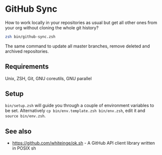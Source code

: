 # GitHub Sync

How to work locally in your repositories as usual but get all other ones from
your org without cloning the whole git history?

```zsh
zsh bin/github-sync.zsh
```

The same command to update all master branches, remove deleted and archived
repositories.

## Requirements

Unix, ZSH, Git, GNU coreutils, GNU parallel

## Setup

`bin/setup.zsh` will guide you through a couple of environment variables to be
set. Alternatively `cp bin/env.template.zsh bin/env.zsh`, edit it and
`source bin/env.zsh`.

## See also

- <https://github.com/whiteinge/ok.sh> - A GitHub API client library written
in POSIX sh
